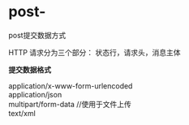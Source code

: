 # post-
post提交数据方式

HTTP 请求分为三个部分： 状态行，请求头，消息主体

<b>提交数据格式</b>

application/x-www-form-urlencoded <br />
application/json <br />
multipart/form-data  //使用于文件上传<br />
text/xml  <br />
